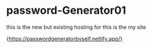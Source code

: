 # password-Generator01
this is the new but existing hosting for 
this is the my site 

{https://passwordgeneratorbyself.netlify.app/}
